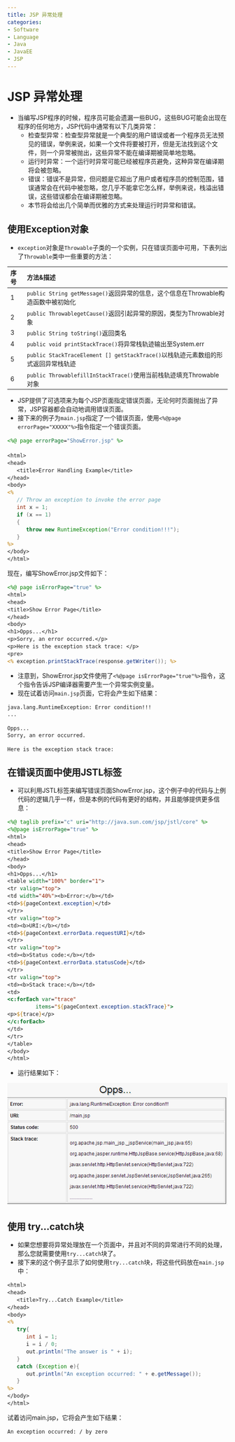 ```yaml
---
title: JSP 异常处理
categories:
- Software
- Language
- Java
- JavaEE
- JSP
---
```

# JSP 异常处理

- 当编写JSP程序的时候，程序员可能会遗漏一些BUG，这些BUG可能会出现在程序的任何地方，JSP代码中通常有以下几类异常：
    - 检查型异常：检查型异常就是一个典型的用户错误或者一个程序员无法预见的错误，举例来说，如果一个文件将要被打开，但是无法找到这个文件，则一个异常被抛出，这些异常不能在编译期被简单地忽略。
    - 运行时异常：一个运行时异常可能已经被程序员避免，这种异常在编译期将会被忽略。
    - 错误：错误不是异常，但问题是它超出了用户或者程序员的控制范围，错误通常会在代码中被忽略，您几乎不能拿它怎么样，举例来说，栈溢出错误，这些错误都会在编译期被忽略。
    - 本节将会给出几个简单而优雅的方式来处理运行时异常和错误。

## 使用Exception对象

- `exception`对象是`Throwable`子类的一个实例，只在错误页面中可用，下表列出了`Throwable`类中一些重要的方法：

| 序号 | 方法&描述                                                    |
| :--- | :----------------------------------------------------------- |
| 1    | `public String getMessage()`返回异常的信息，这个信息在Throwable构造函数中被初始化 |
| 2    | `public ThrowablegetCause()`返回引起异常的原因，类型为Throwable对象 |
| 3    | `public String toString()`返回类名                           |
| 4    | `public void printStackTrace()`将异常栈轨迹输出至System.err  |
| 5    | `public StackTraceElement [] getStackTrace()`以栈轨迹元素数组的形式返回异常栈轨迹 |
| 6    | `public ThrowablefillInStackTrace()`使用当前栈轨迹填充Throwable对象 |

- JSP提供了可选项来为每个JSP页面指定错误页面，无论何时页面抛出了异常，JSP容器都会自动地调用错误页面。
- 接下来的例子为`main.jsp`指定了一个错误页面，使用`<%@page errorPage="XXXXX"%>`指令指定一个错误页面。

```jsp
<%@ page errorPage="ShowError.jsp" %>

<html>
<head>
   <title>Error Handling Example</title>
</head>
<body>
<%
   // Throw an exception to invoke the error page
   int x = 1;
   if (x == 1)
   {
      throw new RuntimeException("Error condition!!!");
   }
%>
</body>
</html>
```

现在，编写ShowError.jsp文件如下：

```jsp
<%@ page isErrorPage="true" %>
<html>
<head>
<title>Show Error Page</title>
</head>
<body>
<h1>Opps...</h1>
<p>Sorry, an error occurred.</p>
<p>Here is the exception stack trace: </p>
<pre>
<% exception.printStackTrace(response.getWriter()); %>
```

- 注意到，ShowError.jsp文件使用了`<%@page isErrorPage="true"%>`指令，这个指令告诉JSP编译器需要产生一个异常实例变量。
- 现在试着访问`main.jsp`页面，它将会产生如下结果：

```
java.lang.RuntimeException: Error condition!!!
...

Opps...
Sorry, an error occurred.

Here is the exception stack trace:
```

## 在错误页面中使用JSTL标签

- 可以利用JSTL标签来编写错误页面ShowError.jsp，这个例子中的代码与上例代码的逻辑几乎一样，但是本例的代码有更好的结构，并且能够提供更多信息：

```jsp
<%@ taglib prefix="c" uri="http://java.sun.com/jsp/jstl/core" %>
<%@page isErrorPage="true" %>
<html>
<head>
<title>Show Error Page</title>
</head>
<body>
<h1>Opps...</h1>
<table width="100%" border="1">
<tr valign="top">
<td width="40%"><b>Error:</b></td>
<td>${pageContext.exception}</td>
</tr>
<tr valign="top">
<td><b>URI:</b></td>
<td>${pageContext.errorData.requestURI}</td>
</tr>
<tr valign="top">
<td><b>Status code:</b></td>
<td>${pageContext.errorData.statusCode}</td>
</tr>
<tr valign="top">
<td><b>Stack trace:</b></td>
<td>
<c:forEach var="trace"
         items="${pageContext.exception.stackTrace}">
<p>${trace}</p>
</c:forEach>
</td>
</tr>
</table>
</body>
</html>
```

- 运行结果如下：

![](https://raw.githubusercontent.com/LuShan123888/Files/main/Pictures/2020-12-10-jsp-exeception-1.jpg)

## 使用 try...catch块

- 如果您想要将异常处理放在一个页面中，并且对不同的异常进行不同的处理，那么您就需要使用`try...catch`块了。
- 接下来的这个例子显示了如何使用`try...catch`块，将这些代码放在`main.jsp`中：

```jsp
<html>
<head>
   <title>Try...Catch Example</title>
</head>
<body>
<%
   try{
      int i = 1;
      i = i / 0;
      out.println("The answer is " + i);
   }
   catch (Exception e){
      out.println("An exception occurred: " + e.getMessage());
   }
%>
</body>
</html>
```

试着访问main.jsp，它将会产生如下结果：

```
An exception occurred: / by zero
```
